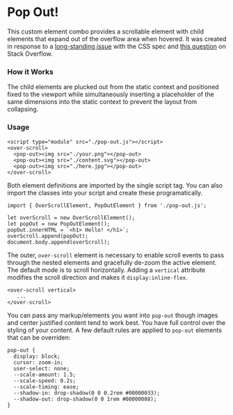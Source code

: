 # Pop Out!

This custom element combo provides a scrollable element with child elements that expand out of the overflow area when hovered. It was created in response to a [long-standing issue](https://github.com/w3c/csswg-drafts/issues/4092) with the CSS spec and [this question](https://stackoverflow.com/questions/71809003/overflow-x-scroll-and-overflow-y-visible-alternative/) on Stack Overflow.

### How it Works

The child elements are plucked out from the static context and positioned fixed to the viewport while simultaneously inserting a placeholder of the same dimensions into the static context to prevent the layout from collapsing.

### Usage

```
<script type="module" src="./pop-out.js"></script>
<over-scroll>
  <pop-out><img src="./your.png"></pop-out>
  <pop-out><img src="./content.svg"></pop-out>
  <pop-out><img src="./here.jpg"></pop-out>
</over-scroll>
```

Both element definitions are imported by the single script tag. You can also import the classes into your script and create these programatically.

```
import { OverScrollElement, PopOutElement } from './pop-out.js';

let overScroll = new OverScrollElement();
let popOut = new PopOutElement();
popOut.innerHTML = `<h1> Hello! </h1>`;
overScroll.append(popOut);
document.body.append(overScroll);
```

The outer, `over-scroll` element is necessary to enable scroll events to pass through the nested elements and gracefully de-zoom the active element. The default mode is to scroll horizontally. Adding a `vertical` attribute modifies the scroll direction and makes it `display:inline-flex`.

````
<over-scroll vertical>
   ...
</over-scroll>
````

You can pass any markup/elements you want into `pop-out` though images and center justified content tend to work best. You have full control over the styling of your content. A few default rules are applied to `pop-out` elements that can be overriden:

```
pop-out {
  display: block;
  cursor: zoom-in;
  user-select: none;
  --scale-amount: 1.5;
  --scale-speed: 0.2s;
  --scale-timing: ease;
  --shadow-in: drop-shadow(0 0 0.2rem #00000033);
  --shadow-out: drop-shadow(0 0 1rem #00000088);
}
```